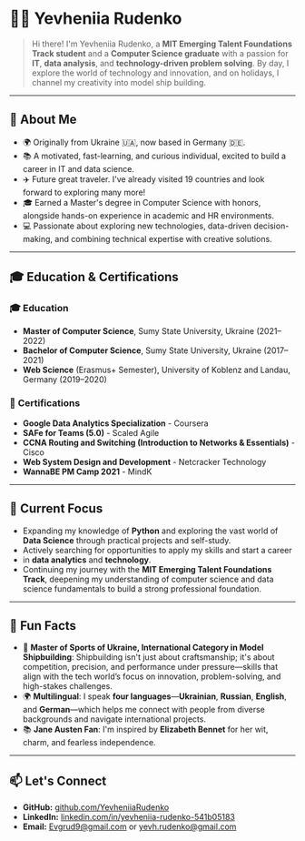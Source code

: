 # 👩‍💻 Yevheniia Rudenko

> Hi there! I'm Yevheniia Rudenko, a
> **MIT Emerging Talent Foundations Track student**
> and a **Computer Science graduate**
> with a passion for **IT**, **data analysis**, and **technology-driven problem solving**.
> By day, I explore the world of technology and innovation, and on holidays,
> I channel my creativity into model ship building.

---

## 🚀 About Me

- 🌍 Originally from Ukraine 🇺🇦, now based in Germany 🇩🇪.
- 📚 A motivated, fast-learning, and curious individual,
  excited to build a career in IT and data science.
- ✈️ Future great traveler. I've already visited
  19 countries and look forward to exploring many more!
- 🎓 Earned a Master's degree in Computer Science
  with honors, alongside hands-on experience in academic and HR environments.
- 💻 Passionate about exploring new technologies,
  data-driven decision-making, and combining technical expertise with creative solutions.

---

## 🎓 Education & Certifications

### 🎓 **Education**

- **Master of Computer Science**, Sumy State University, Ukraine (2021–2022)
- **Bachelor of Computer Science**, Sumy State University, Ukraine (2017–2021)
- **Web Science** (Erasmus+ Semester), University of Koblenz and Landau,
  Germany (2019–2020)

### 📜 **Certifications**

- **Google Data Analytics Specialization** - Coursera
- **SAFe for Teams (5.0)** - Scaled Agile
- **CCNA Routing and Switching (Introduction to Networks & Essentials)** - Cisco
- **Web System Design and Development** - Netcracker Technology
- **WannaBE PM Camp 2021** - MindK

---

## 🌱 Current Focus

- Expanding my knowledge of **Python** and exploring the vast world of **Data Science**
  through practical projects and self-study.
- Actively searching for opportunities to apply my skills and start a career
- in **data analytics** and **technology**.
- Continuing my journey with the **MIT Emerging Talent Foundations Track**,
  deepening my understanding of computer science and data science
  fundamentals to build a strong professional foundation.

---

## 🌟 Fun Facts

- 🚢 **Master of Sports of Ukraine, International Category in Model Shipbuilding**:
  Shipbuilding isn't just about craftsmanship; it's about competition, precision,
  and performance under pressure—skills that align with the tech world’s focus on
  innovation, problem-solving, and high-stakes challenges.
- 🌍 **Multilingual**: I speak **four languages**—**Ukrainian**, **Russian**, **English**,
  and **German**—which helps me connect with people from diverse
  backgrounds and navigate international projects.
- 📚 **Jane Austen Fan**: I'm inspired by **Elizabeth Bennet** for her wit,
  charm, and fearless independence.

---

## 📫 Let's Connect

<!--
I am using the exclamation mark intentionally, as I am
 drawing attention  to encourage connection and interaction
-->

- **GitHub:** [github.com/YevheniiaRudenko](https://github.com/Yevheniia-Rudenko)
- **LinkedIn:** [linkedin.com/in/yevheniia-rudenko-541b05183](https://www.linkedin.com/in/yevheniia-rudenko-541b05183/)
- **Email:** [Evgrud9@gmail.com](mailto:Evgrud9@gmail.com) or [yevh.rudenko@gmail.com](mailto:yevh.rudenko@gmail.com)

